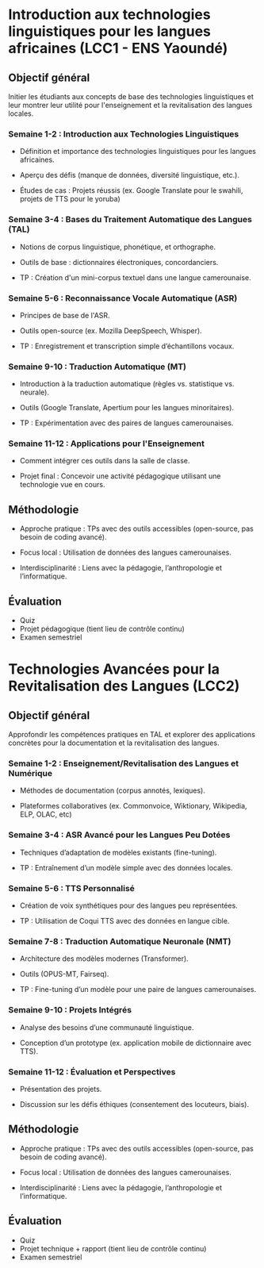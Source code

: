 # Introduction aux technologies linguistiques pour les langues africaines (LCC1 - ENS Yaoundé)
## Objectif général 
Initier les étudiants aux concepts de base des technologies linguistiques et leur montrer leur utilité pour l'enseignement et la revitalisation des langues locales.

### Semaine 1-2 : Introduction aux Technologies Linguistiques
- Définition et importance des technologies linguistiques pour les langues africaines.

- Aperçu des défis (manque de données, diversité linguistique, etc.).

- Études de cas : Projets réussis (ex. Google Translate pour le swahili, projets de TTS pour le yoruba)

### Semaine 3-4 : Bases du Traitement Automatique des Langues (TAL)

- Notions de corpus linguistique, phonétique, et orthographe.

- Outils de base : dictionnaires électroniques, concordanciers.

- TP : Création d'un mini-corpus textuel dans une langue camerounaise.

### Semaine 5-6 : Reconnaissance Vocale Automatique (ASR)

- Principes de base de l'ASR.

- Outils open-source (ex. Mozilla DeepSpeech, Whisper).

- TP : Enregistrement et transcription simple d’échantillons vocaux.

### Semaine 9-10 : Traduction Automatique (MT)

- Introduction à la traduction automatique (règles vs. statistique vs. neurale).

- Outils (Google Translate, Apertium pour les langues minoritaires).

- TP : Expérimentation avec des paires de langues camerounaises.

### Semaine 11-12 : Applications pour l'Enseignement

- Comment intégrer ces outils dans la salle de classe.

- Projet final : Concevoir une activité pédagogique utilisant une technologie vue en cours.

## Méthodologie

- Approche pratique : TPs avec des outils accessibles (open-source, pas besoin de coding avancé).

- Focus local : Utilisation de données des langues camerounaises.

- Interdisciplinarité : Liens avec la pédagogie, l’anthropologie et l’informatique.

## Évaluation
- Quiz
- Projet pédagogique (tient lieu de contrôle continu)
- Examen semestriel



# Technologies Avancées pour la Revitalisation des Langues (LCC2)

## Objectif général
Approfondir les compétences pratiques en TAL et explorer des applications concrètes pour la documentation et la revitalisation des langues.

### Semaine 1-2 : Enseignement/Revitalisation des Langues et Numérique

- Méthodes de documentation (corpus annotés, lexiques).

- Plateformes collaboratives (ex. Commonvoice, Wiktionary, Wikipedia, ELP, OLAC, etc)

### Semaine 3-4 : ASR Avancé pour les Langues Peu Dotées
- Techniques d’adaptation de modèles existants (fine-tuning).

- TP : Entraînement d’un modèle simple avec des données locales.

### Semaine 5-6 : TTS Personnalisé
- Création de voix synthétiques pour des langues peu représentées.

- TP : Utilisation de Coqui TTS avec des données en langue cible.

### Semaine 7-8 : Traduction Automatique Neuronale (NMT)
- Architecture des modèles modernes (Transformer).

- Outils (OPUS-MT, Fairseq).

- TP : Fine-tuning d’un modèle pour une paire de langues camerounaises.

### Semaine 9-10 : Projets Intégrés
- Analyse des besoins d’une communauté linguistique.

- Conception d’un prototype (ex. application mobile de dictionnaire avec TTS).

### Semaine 11-12 : Évaluation et Perspectives
- Présentation des projets.

- Discussion sur les défis éthiques (consentement des locuteurs, biais).

## Méthodologie

- Approche pratique : TPs avec des outils accessibles (open-source, pas besoin de coding avancé).

- Focus local : Utilisation de données des langues camerounaises.

- Interdisciplinarité : Liens avec la pédagogie, l’anthropologie et l’informatique.

## Évaluation
- Quiz
- Projet technique  + rapport (tient lieu de contrôle continu)
- Examen semestriel